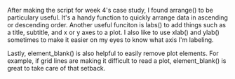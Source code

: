 After making the script for week 4's case study, I found arrange() to be particulary useful. It's a handy function to quickly arrange data in ascending or descending order. 
Another useful funciton is labs() to add things such as a title, subtitle, and x or y axes to a plot. I also like to use xlab() and ylab() sometimes to make it easier on my eyes to know what axis I'm labeling.

Lastly, element_blank() is also helpful to easily remove plot elements. For example, if grid lines are making it difficult to read a plot, element_blank() is great to take care of that setback.